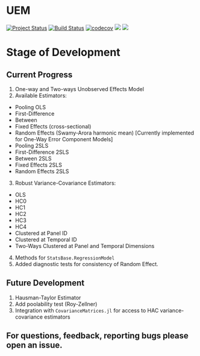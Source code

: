 # UEM

[![Project Status](http://www.repostatus.org/badges/latest/wip.svg)](http://www.repostatus.org/#wip) [![Build Status](https://travis-ci.org/JuliaEconometrics/UEM.jl.svg?branch=master)](https://travis-ci.org/JuliaEconometrics/UEM.jl) [![codecov](https://codecov.io/gh/JuliaEconometrics/UEM.jl/branch/master/graph/badge.svg)](https://codecov.io/gh/JuliaEconometrics/UEM.jl)
[![](https://img.shields.io/badge/docs-stable-blue.svg)](https://JuliaEconometrics.github.io/UEM.jl/stable) [![](https://img.shields.io/badge/docs-latest-blue.svg)](https://JuliaEconometrics.github.io/UEM.jl/latest)

# Stage of Development

## Current Progress

1. One-way and Two-ways Unobserved Effects Model
2. Available Estimators:
  - Pooling OLS
  - First-Difference
  - Between
  - Fixed Effects (cross-sectional)
  - Random Effects (Swamy-Arora harmonic mean) [Currently implemented for One-Way Error Component Models]
  - Pooling 2SLS
  - First-Difference 2SLS
  - Between 2SLS
  - Fixed Effects 2SLS
  - Random Effects 2SLS

3. Robust Variance-Covariance Estimators:
  - OLS
  - HC0
  - HC1
  - HC2
  - HC3
  - HC4
  - Clustered at Panel ID
  - Clustered at Temporal ID
  - Two-Ways Clustered at Panel and Temporal Dimensions
4. Methods for `StatsBase.RegressionModel`
5. Added diagnostic tests for consistency of Random Effect.

## Future Development

1. Hausman-Taylor Estimator
2. Add poolability test (Roy-Zellner)
3. Integration with `CovarianceMatrices.jl` for access to HAC variance-covariance estimators

## For questions, feedback, reporting bugs please open an issue.
